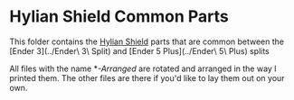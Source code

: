 # Hylian Shield Common Parts

This folder contains the [Hylian Shield](../Hylian-Shield-BOTW.stl) parts that are common between the [Ender 3](../Ender\ 3\ Split)  and [Ender 5 Plus](../Ender\ 5\ Plus) splits

All files with the name **-Arranged* are rotated and arranged in the way I printed them. The other files are there if you'd like to lay them out on your own.
